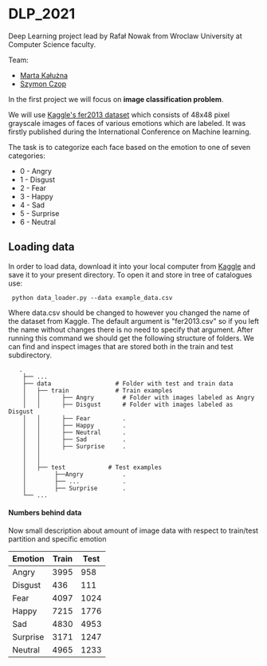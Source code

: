 # DLP_2021
Deep Learning project lead by Rafał Nowak from Wroclaw University at Computer Science faculty.

Team: 

* [Marta Kałużna](https://github.com/mkaluzna)
* [Szymon Czop](https://github.com/szymonczop) 

In the first project we will focus on __image classification problem__. 

We will use [Kaggle's fer2013 dataset](https://www.kaggle.com/c/challenges-in-representation-learning-facial-expression-recognition-challenge/data)
which consists of 48x48 pixel grayscale images of faces of various emotions which are labeled. It was firstly published during the International Conference on Machine learning.

The task is to categorize each face based on the emotion to one of seven categories:

* 0 - Angry
* 1 - Disgust 
* 2 - Fear 
* 3 - Happy
* 4 - Sad
* 5 - Surprise 
* 6 - Neutral  

## Loading data 
In order to load data, download it into your local computer from [Kaggle](https://www.kaggle.com/c/challenges-in-representation-learning-facial-expression-recognition-challenge/data)
and save it to your present directory. To open it and store in tree of catalogues use:

``` python data_loader.py --data example_data.csv```

Where data.csv should be changed to however you changed the name of the dataset from Kaggle.
The default argument is "fer2013.csv" so if you left the name without changes there is no need to specify that argument.
After running this command we should get the following structure of folders.
We can find and inspect images that are stored both in the train and test subdirectory.

```
   .
    ├── ...
    ├── data                  # Folder with test and train data   
    │   ├── train             # Train examples 
    │   │      ├── Angry        # Folder with images labeled as Angry
    │   │      ├── Disgust      # Folder with images labeled as Disgust
    │   │      ├── Fear         .  
    │   │      ├── Happy        .
    │   │      ├── Neutral      .
    │   │      ├── Sad          .
    │   │      ├── Surprise     .
    │   │      
    │   │        
    │   ├── test            # Test examples 
    │        ├──Angry           .
    │        ├── ...            .
    │        ├── Surprise       .  
    └── ...
```
#### Numbers behind data
Now small description about amount of image data with respect to train/test partition and specific emotion 

Emotion | Train| Test
------------ | ------------- | -------------
Angry | 3995 | 958
Disgust | 436| 111
Fear | 4097 | 1024
Happy | 7215 | 1776
Sad | 4830 | 4953
Surprise | 3171 | 1247
Neutral |4965 | 1233